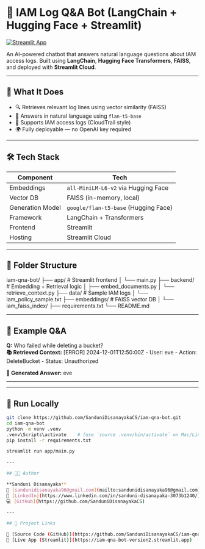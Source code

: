 # 💬 IAM Log Q&A Bot (LangChain + Hugging Face + Streamlit)

[![Streamlit App](https://img.shields.io/badge/🚀_Live_App-Click_to_View-green?logo=streamlit)](https://iam-qna-bot-version2.streamlit.app)

An AI-powered chatbot that answers natural language questions about IAM access logs. Built using **LangChain**, **Hugging Face Transformers**, **FAISS**, and deployed with **Streamlit Cloud**.

---

## 🧠 What It Does

- 🔍 Retrieves relevant log lines using vector similarity (FAISS)
- 🤖 Answers in natural language using `flan-t5-base`
- 🧾 Supports IAM access logs (CloudTrail style)
- 🌍 Fully deployable — no OpenAI key required

---

## 🛠 Tech Stack

| Component           | Tech                          |
|---------------------|-------------------------------|
| Embeddings          | `all-MiniLM-L6-v2` via Hugging Face  
| Vector DB           | FAISS (in-memory, local)  
| Generation Model    | `google/flan-t5-base` (Hugging Face)  
| Framework           | LangChain + Transformers  
| Frontend            | Streamlit  
| Hosting             | Streamlit Cloud  

---

## 📂 Folder Structure

iam-qna-bot/ ├── app/ # Streamlit frontend │ └── main.py ├── backend/ # Embedding + Retrieval logic │ ├── embed_documents.py │ └── retrieve_context.py ├── data/ # Sample IAM logs │ └── iam_policy_sample.txt ├── embeddings/ # FAISS vector DB │ └── iam_faiss_index/ ├── requirements.txt └── README.md


---

## 🧪 Example Q&A

**Q:** Who failed while deleting a bucket?  
**📚 Retrieved Context:**
[ERROR] 2024-12-01T12:50:00Z - User: eve - Action: DeleteBucket - Status: Unauthorized


**💬 Generated Answer:**
eve


---


---

## 🚀 Run Locally

```bash
git clone https://github.com/SanduniDisanayakaCS/iam-qna-bot.git
cd iam-qna-bot
python -m venv .venv
.venv\Scripts\activate    # (use `source .venv/bin/activate` on Mac/Linux)
pip install -r requirements.txt

streamlit run app/main.py

---

## 👩‍💻 Author

**Sanduni Disanayaka**  
📧 [sandunidisanayaka96@gmail.com](mailto:sandunidisanayaka96@gmail.com)  
🔗 [LinkedIn](https://www.linkedin.com/in/sanduni-disanayaka-3073b1240/)  
💻 [GitHub](https://github.com/SanduniDisanayakaCS)

---

## 🔗 Project Links

🧠 [Source Code (GitHub)](https://github.com/SanduniDisanayakaCS/iam-qna-bot)  
🚀 [Live App (Streamlit)](https://iam-qna-bot-version2.streamlit.app)



